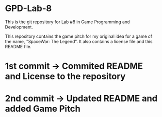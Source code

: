 # GPD-Lab-8
This is the git repository for Lab #8 in Game Programming and Development.

This repository contains the game pitch for my original idea for a game of the name, "SpaceWar: The Legend". It also contains a license file and this README file. 

# 1st commit -> Commited README and License to the repository

# 2nd commit -> Updated README and added Game Pitch

